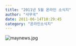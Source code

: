 ```yaml
---
title: "2011년 5월 온라인 소식지"
author: "사무국"
date: 2011-06-14T10:29:45
category: "온라인소식지"
---
```


![maynews.jpg](/files/attach/images/1659/693/001/b8013940f5055194570369d5181ce48e.jpg)
